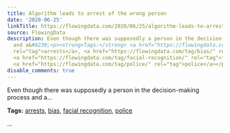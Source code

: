 ```yaml
---
title: Algorithm leads to arrest of the wrong person
date: '2020-06-25'
linkTitle: https://flowingdata.com/2020/06/25/algorithm-leads-to-arrest-of-the-wrong-person/
source: FlowingData
description: Even though there was supposedly a person in the decision-making process
  and a&#8230;<p><strong>Tags:</strong> <a href="https://flowingdata.com/tag/arrests/"
  rel="tag">arrests</a>, <a href="https://flowingdata.com/tag/bias/" rel="tag">bias</a>,
  <a href="https://flowingdata.com/tag/facial-recognition/" rel="tag">facial recognition</a>,
  <a href="https://flowingdata.com/tag/police/" rel="tag">police</a></p> ...
disable_comments: true
---
```

Even though there was supposedly a person in the decision-making process and a&#8230;<p><strong>Tags:</strong> <a href="https://flowingdata.com/tag/arrests/" rel="tag">arrests</a>, <a href="https://flowingdata.com/tag/bias/" rel="tag">bias</a>, <a href="https://flowingdata.com/tag/facial-recognition/" rel="tag">facial recognition</a>, <a href="https://flowingdata.com/tag/police/" rel="tag">police</a></p> ...